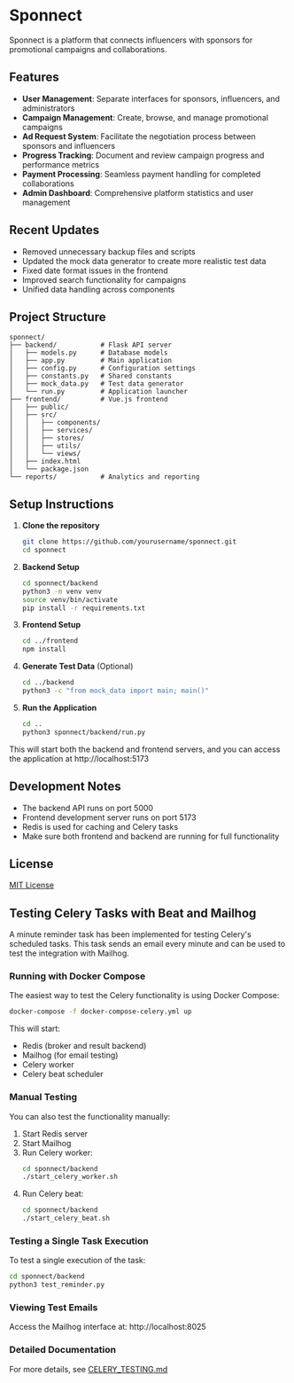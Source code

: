 # Sponnect

Sponnect is a platform that connects influencers with sponsors for promotional campaigns and collaborations.

## Features

- **User Management**: Separate interfaces for sponsors, influencers, and administrators
- **Campaign Management**: Create, browse, and manage promotional campaigns
- **Ad Request System**: Facilitate the negotiation process between sponsors and influencers
- **Progress Tracking**: Document and review campaign progress and performance metrics
- **Payment Processing**: Seamless payment handling for completed collaborations
- **Admin Dashboard**: Comprehensive platform statistics and user management

## Recent Updates

- Removed unnecessary backup files and scripts
- Updated the mock data generator to create more realistic test data
- Fixed date format issues in the frontend
- Improved search functionality for campaigns
- Unified data handling across components

## Project Structure

```
sponnect/
├── backend/           # Flask API server
│   ├── models.py      # Database models
│   ├── app.py         # Main application
│   ├── config.py      # Configuration settings
│   ├── constants.py   # Shared constants
│   ├── mock_data.py   # Test data generator
│   └── run.py         # Application launcher
├── frontend/          # Vue.js frontend
│   ├── public/
│   ├── src/
│   │   ├── components/
│   │   ├── services/
│   │   ├── stores/
│   │   ├── utils/
│   │   └── views/
│   ├── index.html
│   └── package.json
└── reports/           # Analytics and reporting
```

## Setup Instructions

1. **Clone the repository**
   ```bash
   git clone https://github.com/yourusername/sponnect.git
   cd sponnect
   ```

2. **Backend Setup**
   ```bash
   cd sponnect/backend
   python3 -m venv venv
   source venv/bin/activate
   pip install -r requirements.txt
   ```

3. **Frontend Setup**
   ```bash
   cd ../frontend
   npm install
   ```

4. **Generate Test Data** (Optional)
   ```bash
   cd ../backend
   python3 -c "from mock_data import main; main()"
   ```

5. **Run the Application**
   ```bash
   cd ..
   python3 sponnect/backend/run.py
   ```

This will start both the backend and frontend servers, and you can access the application at http://localhost:5173

## Development Notes

- The backend API runs on port 5000
- Frontend development server runs on port 5173
- Redis is used for caching and Celery tasks
- Make sure both frontend and backend are running for full functionality

## License

[MIT License](LICENSE)

## Testing Celery Tasks with Beat and Mailhog

A minute reminder task has been implemented for testing Celery's scheduled tasks. This task sends an email every minute and can be used to test the integration with Mailhog.

### Running with Docker Compose

The easiest way to test the Celery functionality is using Docker Compose:

```bash
docker-compose -f docker-compose-celery.yml up
```

This will start:
- Redis (broker and result backend)
- Mailhog (for email testing)
- Celery worker
- Celery beat scheduler

### Manual Testing

You can also test the functionality manually:

1. Start Redis server
2. Start Mailhog
3. Run Celery worker:
   ```bash
   cd sponnect/backend
   ./start_celery_worker.sh
   ```
4. Run Celery beat:
   ```bash
   cd sponnect/backend
   ./start_celery_beat.sh
   ```

### Testing a Single Task Execution

To test a single execution of the task:

```bash
cd sponnect/backend
python3 test_reminder.py
```

### Viewing Test Emails

Access the Mailhog interface at: http://localhost:8025

### Detailed Documentation

For more details, see [CELERY_TESTING.md](sponnect/backend/CELERY_TESTING.md) 